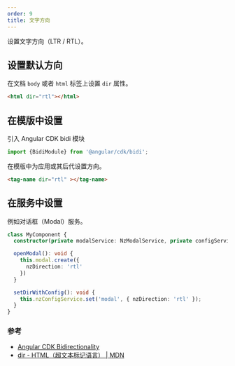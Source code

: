 ```yaml
---
order: 9
title: 文字方向
---
```


设置文字方向（LTR / RTL）。

## 设置默认方向

在文档 `body` 或者 `html` 标签上设置 `dir` 属性。

```html
<html dir="rtl"></html>
```

## 在模版中设置

引入 Angular CDK bidi 模块

```typescript
import {BidiModule} from '@angular/cdk/bidi';
```

在模版中为应用或其后代设置方向。

```html
<tag-name dir="rtl" ></tag-name>
```

## 在服务中设置

例如对话框（Modal）服务。

```typescript
class MyComponent {
  constructor(private modalService: NzModalService, private configService: NzConfigService) { }

  openModal(): void {
    this.modal.create({
      nzDirection: 'rtl'
    })
  }

  setDirWithConfig(): void {
    this.nzConfigService.set('modal', { nzDirection: 'rtl' });
  }
}
```


### 参考

- [Angular CDK  Bidirectionality](https://material.angular.io/cdk/bidi/api)
- [dir - HTML（超文本标记语言） | MDN](https://developer.mozilla.org/zh-CN/docs/Web/HTML/Global_attributes/dir)
